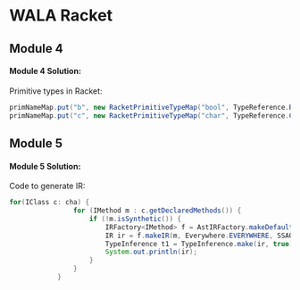 # WALA Racket

## Module 4

#### Module 4 Solution:

Primitive types in Racket:

```java
primNameMap.put("b", new RacketPrimitiveTypeMap("bool", TypeReference.Boolean.getName().toString()));
primNameMap.put("c", new RacketPrimitiveTypeMap("char", TypeReference.Char.getName().toString()));
```

## Module 5

#### Module 5 Solution:

Code to generate IR:

```java
for(IClass c: cha) {
                for (IMethod m : c.getDeclaredMethods()) {
                    if (!m.isSynthetic()) {
                        IRFactory<IMethod> f = AstIRFactory.makeDefaultFactory();
                        IR ir = f.makeIR(m, Everywhere.EVERYWHERE, SSAOptions.defaultOptions());
                        TypeInference t1 = TypeInference.make(ir, true);
                        System.out.println(ir);
                    }
                }
            }
```
